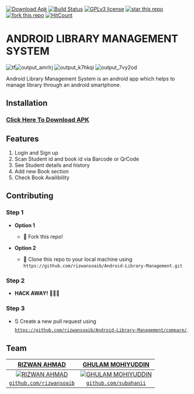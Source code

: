  [![Download Apk](https://images.microbadger.com/badges/version/runmymind/docker-android-sdk.svg)](https://github.com/rizwansoaib/Android-Library-Management/raw/master/LMS.apk "Download APK now") [![Build Status](https://semaphoreapp.com/api/v1/projects/d4cca506-99be-44d2-b19e-176f36ec8cf1/128505/badge.svg)](https://github.com/rizwansoaib/Android-Library-Management)  [![GPLv3 license](https://img.shields.io/badge/License-GPLv3-blue.svg)](http://perso.crans.org/besson/LICENSE.html) [![star this repo](http://githubbadges.com/star.svg?user=rizwansoaib&repo=Android-Library-Management)](https://github.com/rizwansoaib/Android-Library-Management)
[![fork this repo](http://githubbadges.com/fork.svg?user=rizwansoaib&repo=Android-Library-Management)](http://github.com/rizwansoaib/Android-Library-Management/fork) [![HitCount](http://hits.dwyl.io/rizwansoaib/Android-Library-Management.svg)](http://hits.dwyl.io/rizwansoaib/Android-Library-Management)
 
 # ANDROID LIBRARY MANAGEMENT SYSTEM 
 
 ![tf](https://user-images.githubusercontent.com/29729380/50545488-4dd63b00-0c3b-11e9-82cc-c671f1e070b8.gif)![output_amrlrj](https://user-images.githubusercontent.com/29729380/50546540-02c62300-0c4f-11e9-8af5-b66e1bb92055.gif)
                                                     ![output_k7hkqi](https://user-images.githubusercontent.com/29729380/50546545-415bdd80-0c4f-11e9-83a0-ade901e95cb6.gif)
                                                    ![output_7vy2od](https://user-images.githubusercontent.com/29729380/50546559-8aac2d00-0c4f-11e9-970c-946254e9dc3f.gif)

Android Library Management System is an android app which helps to manage library through an android smartphone.


## Installation

### [Click Here To Download APK](https://github.com/rizwansoaib/Android-Library-Management/raw/master/LMS.apk)

## Features

1. Login and Sign up
2. Scan Student id and book id via Barcode or QrCode
3. See Student details and history
4. Add new Book section
5. Check Book Availibility





## Contributing 


### Step 1

- **Option 1**
    - 🍴 Fork this repo!

- **Option 2**
    - 👯 Clone this repo to your local machine using `https://github.com/rizwansoaib/Android-Library-Management.git`

### Step 2

- **HACK AWAY!** 🔨🔨🔨

### Step 3

- 🔃 Create a new pull request using <a href="https://github.com/rizwansoaib/Android-Library-Management/compare/" target="_blank">`https://github.com/rizwansoaib/Android-Library-Management/compare/`</a>.

## Team





| <a href="https://github.com/rizwansoaib" target="_blank">**RIZWAN AHMAD**</a> | <a href="https://github.com/subahanii" target="_blank">**GHULAM MOHIYUDDIN**</a> |
| :---: |:---:| 
| [![RIZWAN AHMAD](https://avatars1.githubusercontent.com/u/29729380?s=200&v=4)](https://github.com/rizwansoaib)    | [![GHULAM MOHIYUDDIN](https://avatars1.githubusercontent.com/u/23014491?s=200&v=4)](https://github.com/subahanii) | 
| <a href="https://github.com/rizwansoaib" target="_blank">`github.com/rizwansoaib`</a> | <a href="https://github.com/subahanii" target="_blank">`github.com/subahanii`</a> | 
